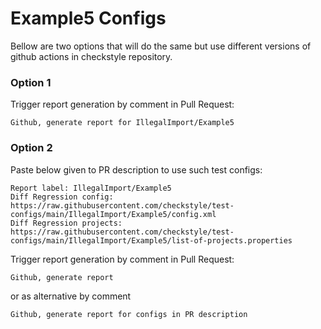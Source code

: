 # Example5 Configs

Bellow are two options that will do the same but use different versions
of github actions in checkstyle repository.


### Option 1
Trigger report generation by comment in Pull Request:
```
Github, generate report for IllegalImport/Example5
```

### Option 2

Paste below given to PR description to use such test configs:
```
Report label: IllegalImport/Example5
Diff Regression config: https://raw.githubusercontent.com/checkstyle/test-configs/main/IllegalImport/Example5/config.xml
Diff Regression projects: https://raw.githubusercontent.com/checkstyle/test-configs/main/IllegalImport/Example5/list-of-projects.properties
```

Trigger report generation by comment in Pull Request:
```
Github, generate report
```
or as alternative by comment
```
Github, generate report for configs in PR description
```
